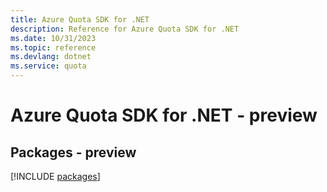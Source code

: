 ```yaml
---
title: Azure Quota SDK for .NET
description: Reference for Azure Quota SDK for .NET
ms.date: 10/31/2023
ms.topic: reference
ms.devlang: dotnet
ms.service: quota
---
```

# Azure Quota SDK for .NET - preview
## Packages - preview
[!INCLUDE [packages](quota-index.md)]